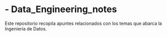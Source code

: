 # - Data_Engineering_notes
Este repositorio recopila apuntes relacionados con los temas que abarca la Ingeniería de Datos.
